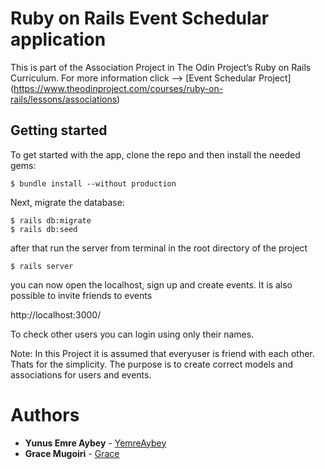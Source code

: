 # Ruby on Rails Event Schedular application

This is part of the Association Project in The Odin Project’s Ruby on Rails Curriculum. For more information click --> [Event Schedular Project]
(https://www.theodinproject.com/courses/ruby-on-rails/lessons/associations)

## Getting started

To get started with the app, clone the repo and then install the needed gems:

```
$ bundle install --without production
```

Next, migrate the database:

```
$ rails db:migrate
$ rails db:seed
```

after that run the server from terminal in the root directory of the project

```
$ rails server
```
you can now open the localhost, sign up and create events. It is also possible to invite friends to events

 http://localhost:3000/

To check other users you can login using only their names.

Note: In this Project it is assumed that everyuser is friend with each other. Thats for the simplicity. The purpose is to create correct models and associations for users and events.


# Authors

* **Yunus Emre Aybey** - [YemreAybey](https://github.com/YemreAybey)
* **Grace Mugoiri** - [Grace](https://github.com/grace-mugoiri)
